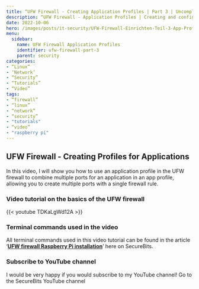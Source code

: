 ```yaml
---
title: “UFW Firewall - Creating Application Profiles | Part 3 | Uncomplicated Firewall”
description: “UFW Firewall - Application Profiles | Creating and configuring application profiles”
date: 2022-10-06
hero: /images/posts/it-security/UFW-Firewall-Einrichten-Teil-3-App-Profile.png
menu:
  sidebar:
    name: UFW Firewall Application Profiles
    identifier: ufw-firewall-part-3
    parent: security
categories:
- “Linux”
- ‘Network’
- “Security” 
- “Tutorials”
- “Video”
tags:
- “firewall”
- “linux”
- “network”
- “security”
- "tutorials"
- “video”
- "raspberry pi"
---
```

## UFW Firewall - Creating Profiles for Applications
In this video, I will show you how to use an application profile in the UFW firewall to combine multiple ports for an application in an app profile, allowing you to create multiple ports with a single firewall rule.
### Video tutorial on the basics of the UFW firewall
{{< youtube TDKaLgWd12A >}}
### Terminal commands used in the video
All terminal commands used in this video tutorial can be found in the article ‘**[UFW firewall Raspberry Pi installation](https://secure-bits.org/ufw-firewall-raspberry-pi/)**’ here on SecureBits.
### Subscribe to YouTube channel
I would be very happy if you would subscribe to my YouTube channel!
Go to the SecureBits YouTube channel
